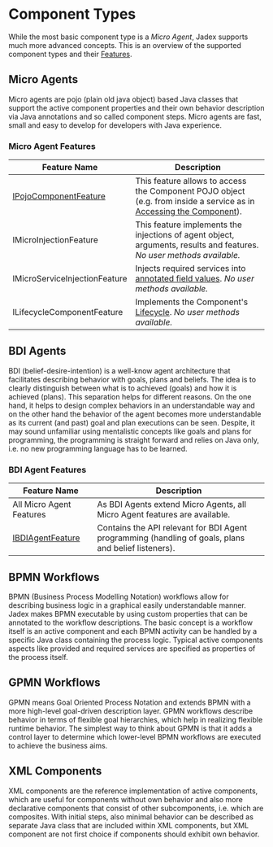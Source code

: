 # Component Types
While the most basic component type is a *Micro Agent*, Jadex supports much more advanced concepts. This is an overview of the supported component types and their [Features](../../components/components/#component-features).

<!--TODO: List IComponentFeatures of each type-->
## Micro Agents
Micro agents are pojo (plain old java object) based Java classes that support the active component properties and their own behavior description via Java annotations and so called component steps. Micro agents are fast, small and easy to develop for developers with Java experience.

### Micro Agent Features
 
| Feature Name | Description |
|--------------|-------------|
|[IPojoComponentFeature](${URLJavaDoc}/jadex/bridge/component/IPojoComponentFeature)| This feature allows to access the Component POJO object (e.g. from inside a service as in [Accessing the Component](../../services/services/#accessing-the-component)). |
|IMicroInjectionFeature| This feature implements the injections of agent object, arguments, results and features. *No user methods available.* |
|IMicroServiceInjectionFeature| Injects required services into [annotated field values](../../services/services/#using-injection). *No user methods available.*|
|ILifecycleComponentFeature| Implements the Component's [Lifecycle](../../components/components/#component-lifecycle). *No user methods available.*|

 
## BDI Agents
BDI (belief-desire-intention) is a well-know agent architecture that facilitates describing behavior with goals, plans and beliefs. The idea is to clearly distinguish between what is to achieved (goals) and how it is achieved (plans). This separation helps for different reasons. On the one hand, it helps to design complex behaviors in an understandable way and on the other hand the behavior of the agent becomes more understandable as its current (and past) goal and plan executions can be seen. 
Despite, it may sound unfamiliar using mentalistic concepts like goals and plans for programming, the programming is straight forward and relies on Java only, i.e. no new programming language has to be learned.

### BDI Agent Features
| Feature Name | Description |
|--------------|-------------|
|All Micro Agent Features| As BDI Agents extend Micro Agents, all Micro Agent features are available.|
|[IBDIAgentFeature](${URLJavaDoc}/jadex/bdiv3/features/IBDIAgentFeature.html)| Contains the API relevant for BDI Agent programming (handling of goals, plans and belief listeners).

## BPMN Workflows
 BPMN (Business Process Modelling Notation) workflows allow for describing business logic in a graphical easily understandable manner. Jadex makes BPMN executable by using custom properties that can be annotated to the workflow descriptions. The basic concept is a workflow itself is an active component and each BPMN activity can be handled by a specific Java class containing the process logic. Typical active components aspects like provided and required services are specified as properties of the process itself. 

## GPMN Workflows
 GPMN means Goal Oriented Process Notation and extends BPMN with a more high-level goal-driven description layer. GPMN workflows describe behavior in terms of flexible goal hierarchies, which help in realizing flexible runtime behavior. The simplest way to think about GPMN is that it adds a control layer to determine which lower-level BPMN workflows are executed to achieve the business aims. 

## XML Components
 XML components are the reference implementation of active components, which are useful for components without own behavior and also more declarative components that consist of other subcomponents, i.e. which are composites. With initial steps, also minimal behavior can be described as separate Java class that are included within XML components, but XML component are not first choice if components should exhibit own behavior. 
